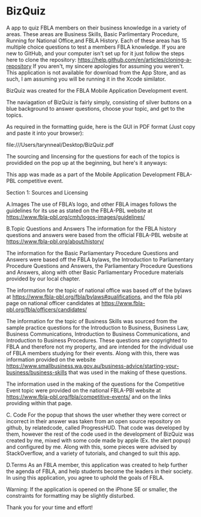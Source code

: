 # BizQuiz
A app to quiz FBLA members on their business knowledge in a variety of areas.
These areas are Business Skills, Basic Parlimentary Procedure, Running for National Office,and FBLA History. Each of these areas has 15 multiple choice questions to test a members FBLA knowledge.
If you are new to GitHub, and your computer isn't set up for it just follow the steps here to clone the repository: https://help.github.com/en/articles/cloning-a-repository
If you aren't, my sincere apologies for assuming you weren't.
This application is not available for download from the App Store, and as such, I am assuming you will be running it in the Xcode similator. 

BizQuiz was created for the FBLA Mobile Application Development event.

The naviagation of BizQuiz is fairly simply, consisting of silver buttons on a blue background to answer questions, choose your topic, and get to the topics.


As required in the formatting guide, here is the GUI in PDF format (Just copy and paste it into your browser):

file:///Users/tarynneal/Desktop/BizQuiz.pdf

The sourcing and lincensing for the questions for each of the topics is providided on the pop up at the beginning, but here's it anyways:

This app was made as a part of the Mobile Application Development FBLA-PBL competitive event.

Section 1: Sources and Licensing

A.Images
The use of FBLA’s logo, and other FBLA images follows the guidelines for its use as stated on the FBLA-PBL website at https://www.fbla-pbl.org/cmh/logos-images/guidelines/

B.Topic Questions and Answers
The information for the FBLA history questions and answers were based from the official FBLA-PBL website at https://www.fbla-pbl.org/about/history/

The information for the Basic Parliamentary Procedure Questions and Answers were based off the FBLA bylaws, the Introduction to Parliamentary Procedure Questions and Answers, the Parliamentary Procedure Questions and Answers, along with other Basic Parliamentary Procedure materials provided by our local chapter. 

The information for the topic of national office was based off of the bylaws at https://www.fbla-pbl.org/fbla/bylaws#qualifications, and the fbla pbl page on national officer candidates at https://www.fbla-pbl.org/fbla/officers/candidates/

The information for the topic of Business Skills was sourced from the sample practice questions for the Introduction to Business, Business Law, Business Communications, Introduction to Business Communications, and Introduction to Business Procedures. These questions are copyrighted to FBLA and therefore not my property, and are intended for the individual use of FBLA members studying for their events. Along with this, there was information provided on the website https://www.smallbusiness.wa.gov.au/business-advice/starting-your-business/business-skills that was used in the making of these questions. 

The information used in the making of the questions for the Competitive Event topic were provided on the national FBLA-PBl website at https://www.fbla-pbl.org/fbla/competitive-events/ and on the links providing within that page.

C. Code
For the popup that shows the user whether they were correct or incorrect in their answer was taken from an open source repository on github, by relatedcode, called ProgressHUD. That code was developed by them, however the rest of the code used in the development of BizQuiz was created by me, mixed with some code made by apple (Ex. the alert popup) and configured by me. Along with this, some pieces were advised by StackOverflow, and a variety of tutorials, and changed to suit this app.

D.Terms
As an FBLA member, this application was created to help further the agenda of FBLA, and help students become the leaders in their society. In using this application, you agree to uphold the goals of FBLA.

Warning: If the application is opened on the iPhone SE or smaller, the constraints for formatting may be slightly disturbed.

Thank you for your time and effort!
